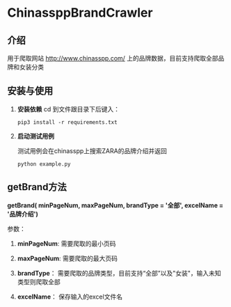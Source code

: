 ChinassppBrandCrawler
====
介绍
----
用于爬取网站 http://www.chinasspp.com/ 上的品牌数据，目前支持爬取全部品牌和女装分类

安装与使用
----
1. **安装依赖**
	cd 到文件跟目录下后键入：
	
	```pip3 install -r requirements.txt```
3. **启动测试用例**

	测试用例会在chinasspp上搜索ZARA的品牌介绍并返回

	```python example.py```

getBrand方法
----
**getBrand( minPageNum, maxPageNum, brandType = '全部', excelName = '品牌介绍')**

参数：
1. **minPageNum**: 需要爬取的最小页码
 
2. **maxPageNum**: 需要爬取的最大页码
  
3. **brandType**： 需要爬取的品牌类型，目前支持“全部”以及"女装"，输入未知类型则爬取全部
		
4. **excelName**： 保存输入的excel文件名
